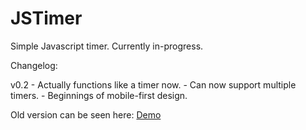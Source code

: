 # JSTimer
Simple Javascript timer. Currently in-progress.

Changelog:

v0.2
	- Actually functions like a timer now.
	- Can now support multiple timers.
	- Beginnings of mobile-first design.

Old version can be seen here:
[Demo](http://fanbata.github.io/timer/timer.html)
